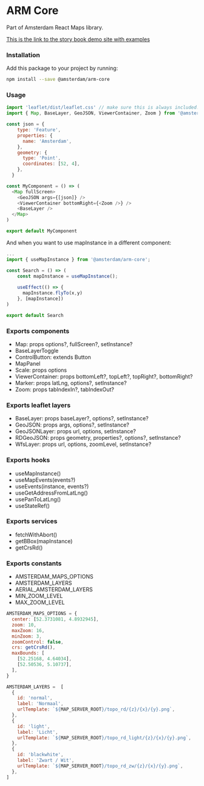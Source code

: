 # ARM Core

Part of Amsterdam React Maps library.

[This is the link to the story book demo site with examples](https://amsterdam.github.io/amsterdam-react-maps)

### Installation
Add this package to your project by running:
```bash
npm install --save @amsterdam/arm-core
```
### Usage

```js
import 'leaflet/dist/leaflet.css' // make sure this is always included!
import { Map, BaseLayer, GeoJSON, ViewerContainer, Zoom } from '@amsterdam/arm-core'

const json = {
    type: 'Feature',
    properties: {
      name: 'Amsterdam',
    },
    geometry: {
      type: 'Point',
      coordinates: [52, 4],
    },
  }

const MyComponent = () => (
  <Map fullScreen>
    <GeoJSON args={[json]} />
    <ViewerContainer bottomRight={<Zoom />} />
    <BaseLayer />
  </Map>
)

export default MyComponent
```
And when you want to use mapInstance in a different component:

```js
...
import { useMapInstance } from '@amsterdam/arm-core';

const Search = () => (
    const mapInstance = useMapInstance();
    
    useEffect(() => {
      mapInstance.flyTo(x,y)
    }, [mapInstance])
)

export default Search
```

### Exports components
- Map: props options?, fullScreen?, setInstance?
- BaseLayerToggle
- ControlButton: extends Button
- MapPanel
- Scale: props options
- ViewerContainer: props bottomLeft?, topLeft?, topRight?, bottomRight?
- Marker: props latLng, options?, setInstance?
- Zoom: props tabIndexIn?, tabIndexOut?

### Exports leaflet layers
- BaseLayer: props baseLayer?, options?, setInstance?
- GeoJSON: props args, options?, setInstance?
- GeoJSONLayer: props url, options, setInstance?
- RDGeoJSON: props geometry, properties?, options?, setInstance?
- WfsLayer: props url, options, zoomLevel, setInstance?

### Exports hooks
- useMapInstance()
- useMapEvents(events?)
- useEvents(instance, events?)
- useGetAddressFromLatLng()
- usePanToLatLng()
- useStateRef()

### Exports services
- fetchWithAbort()
- getBBox(mapInstance)
- getCrsRd()

### Exports constants
- AMSTERDAM_MAPS_OPTIONS
- AMSTERDAM_LAYERS
- AERIAL_AMSTERDAM_LAYERS
- MIN_ZOOM_LEVEL
- MAX_ZOOM_LEVEL

```js
AMSTERDAM_MAPS_OPTIONS = {
  center: [52.3731081, 4.8932945],
  zoom: 10,
  maxZoom: 16,
  minZoom: 3,
  zoomControl: false,
  crs: getCrsRd(),
  maxBounds: [
    [52.25168, 4.64034],
    [52.50536, 5.10737],
  ],
}

AMSTERDAM_LAYERS =  [
  {
    id: 'normal',
    label: 'Normaal',
    urlTemplate: `${MAP_SERVER_ROOT}/topo_rd/{z}/{x}/{y}.png`,
  },
  {
    id: 'light',
    label: 'Licht',
    urlTemplate: `${MAP_SERVER_ROOT}/topo_rd_light/{z}/{x}/{y}.png`,
  },
  {
    id: 'blackwhite',
    label: 'Zwart / Wit',
    urlTemplate: `${MAP_SERVER_ROOT}/topo_rd_zw/{z}/{x}/{y}.png`,
  },
]
```
